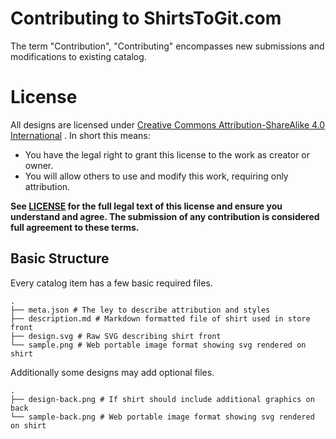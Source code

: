 # Contributing to ShirtsToGit.com
The term "Contribution", "Contributing" encompasses new submissions and modifications to existing catalog.

# License
All designs are licensed under [Creative Commons Attribution-ShareAlike 4.0 International](http://creativecommons.org/licenses/by-sa/4.0/) . In short this means:
- You have the legal right to grant this license to the work as creator or owner.
- You will allow others to use and modify this work, requiring only attribution.

**See [LICENSE](LICENSE.md) for the full legal text of this license and ensure you understand and agree. The submission of any contribution is considered full agreement to these terms.**


## Basic Structure
Every catalog item has a few basic required files.
```
.
├── meta.json # The ley to describe attribution and styles
├── description.md # Markdown formatted file of shirt used in store front
├── design.svg # Raw SVG describing shirt front
└── sample.png # Web portable image format showing svg rendered on shirt
```

Additionally some designs may add optional files.
```
.
├── design-back.png # If shirt should include additional graphics on back
└── sample-back.png # Web portable image format showing svg rendered on shirt
```
